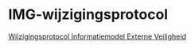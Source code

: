 # IMG-wijzigingsprotocol
[Wijzigingsprotocol Informatiemodel Externe Veiligheid](https://geonovum.github.io/IMEV-wijzigingsprotocol/)

